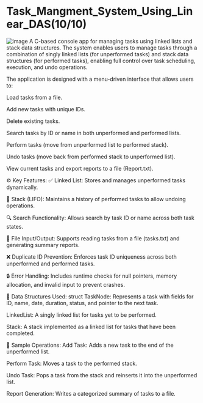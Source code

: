 # Task_Mangment_System_Using_Linear_DAS(10/10)
![image](https://github.com/user-attachments/assets/a89082df-e387-4afe-959b-2bc14d07d15b)
A C-based console app for managing tasks using linked lists and stack data structures.
 The system enables users to manage tasks through a combination of singly linked lists (for unperformed tasks) and stack data structures (for performed tasks), enabling full control over task scheduling, execution, and undo operations.

The application is designed with a menu-driven interface that allows users to:

Load tasks from a file.

Add new tasks with unique IDs.

Delete existing tasks.

Search tasks by ID or name in both unperformed and performed lists.

Perform tasks (move from unperformed list to performed stack).

Undo tasks (move back from performed stack to unperformed list).

View current tasks and export reports to a file (Report.txt).

⚙️ Key Features:
✅ Linked List: Stores and manages unperformed tasks dynamically.

🔁 Stack (LIFO): Maintains a history of performed tasks to allow undoing operations.

🔍 Search Functionality: Allows search by task ID or name across both task states.

📄 File Input/Output: Supports reading tasks from a file (tasks.txt) and generating summary reports.

❌ Duplicate ID Prevention: Enforces task ID uniqueness across both unperformed and performed tasks.

🔒 Error Handling: Includes runtime checks for null pointers, memory allocation, and invalid input to prevent crashes.

📂 Data Structures Used:
struct TaskNode: Represents a task with fields for ID, name, date, duration, status, and pointer to the next task.

LinkedList: A singly linked list for tasks yet to be performed.

Stack: A stack implemented as a linked list for tasks that have been completed.

🧪 Sample Operations:
Add Task: Adds a new task to the end of the unperformed list.

Perform Task: Moves a task to the performed stack.

Undo Task: Pops a task from the stack and reinserts it into the unperformed list.

Report Generation: Writes a categorized summary of tasks to a file.
